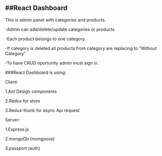 ##React Dashboard
-
This is admin panel with categories and products.

-Admin can add/delete/update categories or products.

-Each product belongs to one category. 

-If category is deleted all products from category are replacing to "Without Category"

-To have CRUD oportunity admin must sign in.


###React Dashboard is using:

Client:

1.Ant Design components

2.Redux for store

3.Redux-thunk for async Api request

Server:

1.Express.js

2.mongoDb (mongoose)

3.passport (auth)



